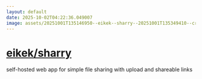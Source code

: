 ```yaml
---
layout: default
date: 2025-10-02T04:22:36.049007
image: assets/20251001T135146950--eikek--sharry--20251001T135349410--cropped.png
---
```


# [eikek/sharry](https://github.com/eikek/sharry)

self-hosted web app for simple file sharing with upload and shareable links
